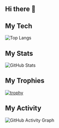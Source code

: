 ## Hi there 👋

## My Tech
![Top Langs](https://github-readme-stats.vercel.app/api/top-langs/?username=YOUR_USERNAME&layout=compact&theme=radical)

## My Stats
![GitHub Stats](https://github-readme-stats.vercel.app/api?username=YOUR_USERNAME&show_icons=true&theme=radical)

## My Trophies
[![trophy](https://github-profile-trophy.vercel.app/?username=YOUR_USERNAME&theme=onedark)](https://github.com/ryo-ma/github-profile-trophy)

## My Activity
![GitHub Activity Graph](https://github-readme-activity-graph.vercel.app/graph?username=YOUR_USERNAME&theme=react-dark)
